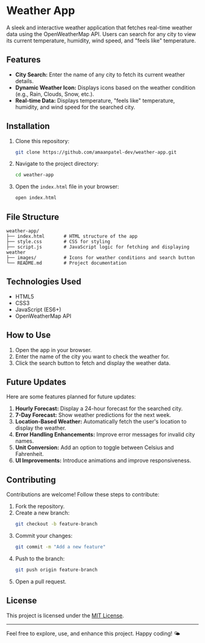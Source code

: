 # Weather App

A sleek and interactive weather application that fetches real-time weather data using the OpenWeatherMap API. Users can search for any city to view its current temperature, humidity, wind speed, and "feels like" temperature.

## Features

- **City Search:** Enter the name of any city to fetch its current weather details.
- **Dynamic Weather Icon:** Displays icons based on the weather condition (e.g., Rain, Clouds, Snow, etc.).
- **Real-time Data:** Displays temperature, "feels like" temperature, humidity, and wind speed for the searched city.


## Installation

1. Clone this repository:
   ```bash
   git clone https://github.com/amaanpatel-dev/weather-app.git
   ```
2. Navigate to the project directory:
   ```bash
   cd weather-app
   ```
3. Open the `index.html` file in your browser:
   ```bash
   open index.html
   ```

## File Structure

```plaintext
weather-app/
├── index.html       # HTML structure of the app
├── style.css        # CSS for styling
├── script.js        # JavaScript logic for fetching and displaying weather
├── images/          # Icons for weather conditions and search button
└── README.md        # Project documentation
```

## Technologies Used

- HTML5
- CSS3
- JavaScript (ES6+)
- OpenWeatherMap API

## How to Use

1. Open the app in your browser.
2. Enter the name of the city you want to check the weather for.
3. Click the search button to fetch and display the weather data.

## Future Updates

Here are some features planned for future updates:

1. **Hourly Forecast:** Display a 24-hour forecast for the searched city.
2. **7-Day Forecast:** Show weather predictions for the next week.
3. **Location-Based Weather:** Automatically fetch the user's location to display the weather.
4. **Error Handling Enhancements:** Improve error messages for invalid city names.
5. **Unit Conversion:** Add an option to toggle between Celsius and Fahrenheit.
6. **UI Improvements:** Introduce animations and improve responsiveness.

## Contributing

Contributions are welcome! Follow these steps to contribute:

1. Fork the repository.
2. Create a new branch:
   ```bash
   git checkout -b feature-branch
   ```
3. Commit your changes:
   ```bash
   git commit -m "Add a new feature"
   ```
4. Push to the branch:
   ```bash
   git push origin feature-branch
   ```
5. Open a pull request.

## License

This project is licensed under the [MIT License](./LICENSE).


---

Feel free to explore, use, and enhance this project. Happy coding! 🌤️
